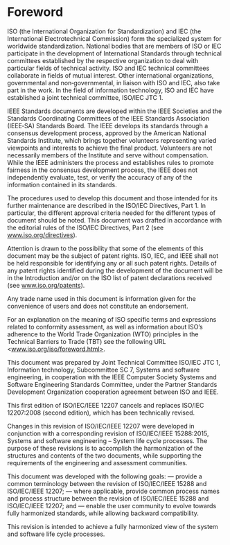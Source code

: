 # Foreword

ISO (the International Organization for Standardization) and IEC (the International Electrotechnical Commission) form the specialized system for worldwide standardization. National bodies that are members of ISO or IEC participate in the development of International Standards through technical committees established by the respective organization to deal with particular fields of technical activity.
ISO and IEC technical committees collaborate in fields of mutual interest.
Other international organizations, governmental and non‐governmental, in liaison with ISO and IEC, also take part in the work. In the field of information technology, ISO and IEC have established a joint technical committee, ISO/IEC JTC 1.

IEEE Standards documents are developed within the IEEE Societies and the Standards Coordinating Committees of the IEEE Standards Association (IEEE‐SA) Standards Board.
The IEEE develops its standards through a consensus development process, approved by the American National Standards Institute, which brings together volunteers representing varied viewpoints and interests to achieve the final product.
Volunteers are not necessarily members of the Institute and serve without compensation.
While the IEEE administers the process and establishes rules to promote fairness in the consensus development process, the IEEE does not independently evaluate, test, or verify the accuracy of any of the information contained in its standards.

The procedures used to develop this document and those intended for its further maintenance are described in the ISO/IEC Directives, Part 1. In particular, the different approval criteria needed for the different types of document should be noted.
This document was drafted in accordance with the editorial rules of the ISO/IEC Directives, Part 2 (see www.iso.org/directives).

Attention is drawn to the possibility that some of the elements of this document may be the subject of patent rights.
ISO, IEC, and IEEE shall not be held responsible for identifying any or all such patent rights.
Details of any patent rights identified during the development of the document will be in the Introduction and/or on the ISO list of patent declarations received (see www.iso.org/patents).

Any trade name used in this document is information given for the convenience of users and does not constitute an endorsement.

For an explanation on the meaning of ISO specific terms and expressions related to conformity assessment, as well as information about ISO’s adherence to the World Trade Organization (WTO) principles in the Technical Barriers to Trade (TBT) see the following URL <www.iso.org/iso/foreword.html>.

This document was prepared by Joint Technical Committee ISO/IEC JTC 1, Information technology, Subcommittee SC 7, Systems and software engineering, in cooperation with the IEEE Computer Society Systems and Software Engineering Standards Committee, under the Partner Standards Development Organization cooperation agreement between ISO and IEEE.

This first edition of ISO/IEC/IEEE 12207 cancels and replaces ISO/IEC 12207:2008 (second edition), which has been technically revised.

Changes in this revision of ISO/IEC/IEEE 12207 were developed in conjunction with a corresponding revision of ISO/IEC/IEEE 15288:2015, Systems and software engineering – System life cycle processes.
The purpose of these revisions is to accomplish the harmonization of the structures and contents of the two documents, while supporting the requirements of the engineering and assessment communities.

This document was developed with the following goals:
— provide a common terminology between the revision of ISO/IEC/IEEE 15288 and ISO/IEC/IEEE 12207;
— where applicable, provide common process names and process structure between the revision of ISO/IEC/IEEE 15288 and ISO/IEC/IEEE 12207; and
— enable the user community to evolve towards fully harmonized standards, while allowing backward compatibility.

This revision is intended to achieve a fully harmonized view of the system and software life cycle processes.
